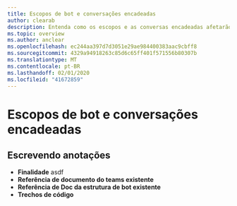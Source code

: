 ```yaml
---
title: Escopos de bot e conversações encadeadas
author: clearab
description: Entenda como os escopos e as conversas encadeadas afetarão o bot para o Microsoft Teams.
ms.topic: overview
ms.author: anclear
ms.openlocfilehash: ec244aa397d7d3051e29ae984400383aac9cbff8
ms.sourcegitcommit: 4329a94918263c85d6c65ff401f571556b80307b
ms.translationtype: MT
ms.contentlocale: pt-BR
ms.lasthandoff: 02/01/2020
ms.locfileid: "41672859"
---
```

# <a name="bot-scopes-and-threaded-conversations"></a>Escopos de bot e conversações encadeadas

## <a name="writing-notes"></a>Escrevendo anotações

 * **Finalidade** asdf
 * **Referência de documento do teams existente**[]()
 * **Referência de Doc da estrutura de bot existente**[]()
 * **Trechos de código**[]()